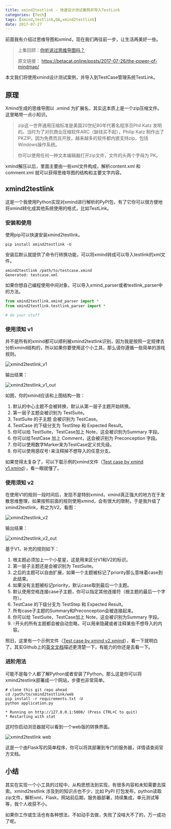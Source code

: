 ```yaml
---
title: xmind2testlink - 快速设计测试案例并导入TestLink
categories: [Tech]
tags: [xmind,testlink,QA,xmind2testlink]
date: 2017-07-27
---
```


前面我有介绍过思维导图和xmind，现在我们再往前一步，让生活再美好一些。

> 上集回顾：[你听说过思维导图吗？](https://betacat.online/posts/2017-07-26/the-power-of-mindmap/)
>
> 原文链接： https://betacat.online/posts/2017-07-26/the-power-of-mindmap/

本文我们将使用xmind设计测试案例，并导入到TestCase管理系统TestLink。

## 原理

Xmind生成的思维导图以 .xmind 为扩展名，其实这本质上是一个zip压缩文件。这里略带一点小知识。

> zip这一世界通用压缩标准是美国20世纪80年代著名程序员Phil Katz 发明的。当时为了对抗商业压缩软件ARC（缺钱买不起），Philip Katz 制作出了PKZIP，因为免费而且开放，越来越多的软件都内嵌支持zip，包括Windows操作系统。
>
> 你可以使用任何一种文本编辑器打开zip文件，文件的头两个字母为 PK。

xmind解压以后，里面主要由一些xml文件构成，解析content.xml 和 comment.xml 就可以获得思维导图的结构和主要文字内容。

## xmind2testlink

这是一个我使用Python实现对xmind进行解析的PyPI包，有了它你可以很方便地将xmind转化成其他系统使用的格式，比如TestLink。

### 安装和使用

使用pip可以快速安装xmind2testlink。

```
pip install xmind2testlink -U
```

安装后默认就提供了命令行转换功能，可以将xmind转成可以导入testlink的xml文件。

```
xmind2testlink /path/to/testcase.xmind
Generated: testcase.xml
```

如果你想自己编程使用中间对象，可以导入xmind_parser或者testlink_parser中的方法。

```python
from xmind2testlink.xmind_parser import *
from xmind2testlink.testlink_parser import *

# do your stuff
```
### 使用须知 v1

并不是所有的xmind都可以顺利被xmind2testlink识别，因为我是按照一定规律去分析xmind结构的，所以如果你要使用这个小工具，那么请你遵循一些简单的游戏规则。

![xmind2testlink_v1](https://github.com/tobyqin/xmind2testlink/raw/master/web/static/guide/xmind2testlink_v1.png)

输出结果：

![xmind2testlink_v1_out](https://github.com/tobyqin/xmind2testlink/raw/master/web/static/guide/xmind2testlink_v1_out.png)

如图，你的xmind应该和上图结构一致：

1. 默认的中心主题不会被转换，默认从第一层子主题开始转换。
2. 第一层子主题会被识别为 TestSuite。
3. TestSuite 的子主题 会被识别为 TestCase。
4. TestCase 的下级分支为 TestStep 和 Expected Result。
5. 你可以给 TestSuite，TestCase加上 Note，这会被识别为Summary 字段。
6. 你可以给TestCase 加上 Comment，这会被识别为 Preconception 字段。
7. 你可以使用数字Marker来为TestCase定义优先级。
8. 你可以使用感叹号`!`来注释掉不想导入的任意分支。


如果觉得太复杂了，可以下载示例的xmind文件（[Test case by xmind v1.xmind](https://github.com/tobyqin/xmind2testlink/blob/master/web/static/guide/test_case_by_xmind_v1.xmind)），看一眼就懂了。

### 使用须知 v2

在使用V1的规则一段时间后，发现不是特别xmind，xmind真正强大的地方在于发散思维整理，如果按照前面的规则使用xmind，会有很大的限制，于是我升级了xmind2testlink，称之为V2。看图：

![xmind2testlink_v2](https://github.com/tobyqin/xmind2testlink/raw/master/web/static/guide/xmind2testlink_v2.png)

输出结果：

![xmind2testlink_v2_out](https://github.com/tobyqin/xmind2testlink/raw/master/web/static/guide/xmind2testlink_v2_out.png)

基于V1，补充的规则如下：

1. 根主题必须加上一个小星星，这是用来区分V1和V2的标识。
2. 第一层子主题还是会被识别为 TestSuite。
3. 之后的主题可以自由扩展，如果一个主题被标记了priority那么意味着case到此结束。
4. 如果没有主题被标记priority，默认case取到最后一个主题。
5. 默认使用空格连接case子主题，你可以指定其他连接符（根主题的最后一个字符）。
6. TestCase 的下级分支为 TestStep 和 Expected Result。
7. 所有case子主题的Summary和Preconception会被连接起来。
8. 你可以给 TestSuite，TestCase加上 Note，这会被识别为Summary 字段。
9. `!`开头的所有主题都会被自动忽略，可以用来隐藏或者注释某些不想导入的内容。

照旧，这里有一个示例文件（[Test case by xmind v2.xmind](https://github.com/tobyqin/xmind2testlink/blob/master/web/static/guide/test_case_by_xmind_v2.xmind)），看一下就明白了。其实Github上的[英文文档](https://github.com/tobyqin/xmind2testlink)描述更清楚一下，有能力的你还是去看一下。

### 进阶用法

可能不是每个人都了解Python或者安装了Python，那么这是你可以将xmind2testlink部署成一个网站，步骤也非常简单。

```
# clone this git repo ahead
cd /path/to/xmind2testlink/web
pip install -r requirements.txt -U
python application.py

* Running on http://127.0.0.1:5000/ (Press CTRL+C to quit)
* Restarting with stat
```

这时你启动浏览器就可以看到一个web版的转换界面。

![xmind2testlink web](https://raw.githubusercontent.com/tobyqin/xmind2testlink/master/web/static/guide/web.png)

这是一个由Flask写的简单程序，你可以将其部署到专门的服务器，详情请查阅官方文档。

## 小结

其实在实现一个小工具的过程中，从构思想法到实现，有很多内容和未知需要去探索。xmind2testlink 涉及到的知识点也不少，比如 PyPI 打包发布，python读取zip文件，解析xml，Flask，网站前后期，服务器部署，持续集成，单元测试等等，我个人收获不小。

如果你工作或生活也有各种想法，不如动手去做，失败了没啥大不了的，万一成功了呢。